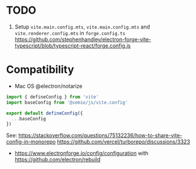 # TODO

1. Setup `vite.main.config.mts`, `vite.main.config.mts` and `vite.renderer.config.mts` in `forge.config.ts`
   https://github.com/stephenhandley/electron-forge-vite-typescript/blob/typescript-react/forge.config.js

# Compatibility

- Mac OS @electron/notarize

```ts
import { defineConfig } from 'vite'
import baseConfig from '@semio/js/vite.config'

export default defineConfig({
  ...baseConfig
})
```

See: https://stackoverflow.com/questions/75132236/how-to-share-vite-config-in-monorepo
https://github.com/vercel/turborepo/discussions/3323

- https://www.electronforge.io/config/configuration with https://github.com/electron/rebuild
